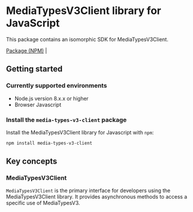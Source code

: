 # MediaTypesV3Client library for JavaScript

This package contains an isomorphic SDK for MediaTypesV3Client.


[Package (NPM)](https://www.npmjs.com/package/media-types-v3-client) |

## Getting started

### Currently supported environments

- Node.js version 8.x.x or higher
- Browser Javascript


### Install the `media-types-v3-client` package

Install the MediaTypesV3Client library for Javascript with `npm`:

```bash
npm install media-types-v3-client
```


## Key concepts

### MediaTypesV3Client

`MediaTypesV3Client` is the primary interface for developers using the MediaTypesV3Client library. It provides asynchronous methods to access a specific use of MediaTypesV3.